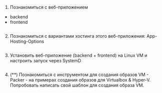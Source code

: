 1. Познакомиться с веб-приложением
- backend
- frontend
```
```
2. Познакомиться с вариантами хостинга этого веб-приложения:
App-Hosting-Options
```
```
3. Установить веб-приложение (backend + frontend) на Linux VM и настроить запуск через SystemD
```
```
4. (**) Познакомиться с инструментом для создания образов VM - Packer - на примерах создания образов для Virtualbox & Hyper-V. Попробовать написать свой шаблон для создания образа VM.
```
```
